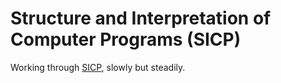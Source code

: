 # Structure and Interpretation of Computer Programs (SICP)

Working through [SICP](https://mitpress.mit.edu/9780262510875/structure-and-interpretation-of-computer-programs/), slowly but steadily.
